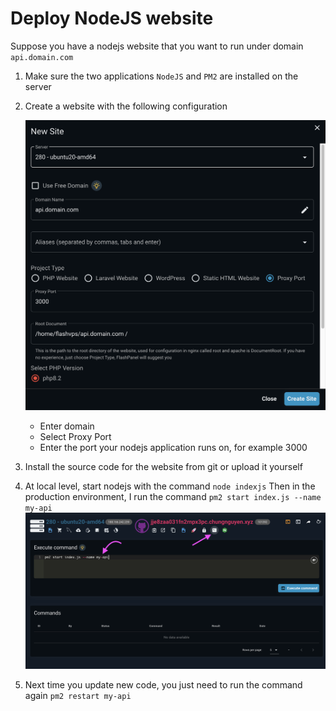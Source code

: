 # Deploy NodeJS website

Suppose you have a nodejs website that you want to run under domain `api.domain.com`

1. Make sure the two applications `NodeJS` and `PM2` are installed on the server
2. Create a website with the following configuration

    ![](<../../images/docs/vi/tutorial/deploy-nodejs/Screenshot 2024-05-20 at 19.35.05.png>)

    - Enter domain
    - Select Proxy Port
    - Enter the port your nodejs application runs on, for example 3000

3. Install the source code for the website from git or upload it yourself
4. At local level, start nodejs with the command `node indexjs`
   Then in the production environment, I run the command
   `pm2 start index.js --name my-api`
   ![](<../../images/docs/vi/tutorial/deploy-nodejs/Screenshot 2024-05-20 at 19.38.34.png>)
5. Next time you update new code, you just need to run the command again
   `pm2 restart my-api`
